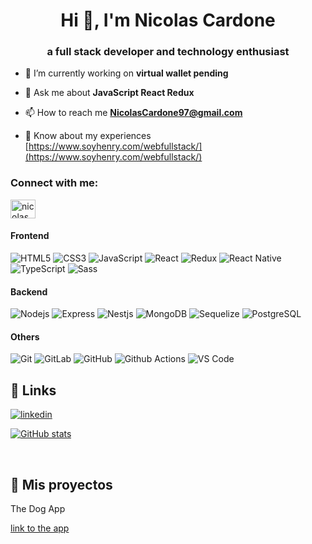 <h1 align="center">Hi 👋, I'm Nicolas Cardone</h1>
<h3 align="center">a full stack developer and technology enthusiast</h3>

- 🔭 I’m currently working on **virtual wallet pending**

<!-- - 👨‍💻 All of my projects are available at [pending](pending) -->

- 💬 Ask me about **JavaScript React Redux**

- 📫 How to reach me **NicolasCardone97@gmail.com**

- 📄 Know about my experiences [https://www.soyhenry.com/webfullstack/](https://www.soyhenry.com/webfullstack/)

<h3 align="left">Connect with me:</h3>
<p align="left">
<a href="https://linkedin.com/in/nicolas cardone" target="blank"><img align="center" src="https://raw.githubusercontent.com/rahuldkjain/github-profile-readme-generator/master/src/images/icons/Social/linked-in-alt.svg" alt="nicolas cardone" height="30" width="40" /></a>
</p>

#### Frontend
![HTML5](https://img.shields.io/badge/-HTML5-%23E44D27?style=flat-square&logo=html5&logoColor=ffffff)
![CSS3](https://img.shields.io/badge/-CSS3-%231572B6?style=flat-square&logo=css3)
![JavaScript](https://img.shields.io/badge/-JavaScript-%23F7DF1C?style=flat-square&logo=javascript&logoColor=000000&labelColor=%23F7DF1C&color=%23FFCE5A)
![React](https://img.shields.io/badge/-React-%23282C34?style=flat-square&logo=react)
![Redux](https://img.shields.io/badge/-Redux-white?style=flat-square&logo=Redux&logoColor=9c23d2)
![React Native](https://img.shields.io/badge/-ReactNative-%23282C34?style=flat-square&logo=react)
![TypeScript](https://img.shields.io/badge/-TypeScript-%23F7DF1C?style=flat-square&logo=TypeScript)
![Sass](https://img.shields.io/badge/-Sass-%23CC6699?style=flat-square&logo=sass&logoColor=ffffff)

#### Backend
![Nodejs](https://img.shields.io/badge/-Nodejs-black?style=flat-square&logo=Node.js)
![Express](https://img.shields.io/badge/-Express-%23E44D27?style=flat-square&logo=Express)
![Nestjs](https://img.shields.io/badge/-Nestjs-black?style=flat-square&logo=Nestjs&logoColor=f2003c)
![MongoDB](https://img.shields.io/badge/-MongoDB-grey?style=flat-square&logo=mongodb)
![Sequelize](https://img.shields.io/badge/-Sequelize-black?style=flat-square&logo=Sequelize)
![PostgreSQL](https://img.shields.io/badge/-PostgreSQL-336791?style=flat-square&logo=postgresql)

#### Others
![Git](https://img.shields.io/badge/-Git-%23F05032?style=flat-square&logo=git&logoColor=%23ffffff)
![GitLab](https://img.shields.io/badge/-GitLab-FCA121?style=flat-square&logo=gitlab)
![GitHub](https://img.shields.io/badge/-GitHub-181717?style=flat-square&logo=github)
![Github Actions](http://img.shields.io/badge/-Github%20Actions-2088FF?style=flat-square&logo=github-actions&logoColor=ffffff)
![VS Code](http://img.shields.io/badge/-VS%20Code-007ACC?style=flat-square&logo=visual-studio-code&logoColor=ffffff)


  
## 🔗 Links
<!-- [![portfolio](https://img.shields.io/badge/my_portfolio-000?style=for-the-badge&logo=ko-fi&logoColor=white)](https://portfolio-zeta-green.vercel.app/) -->

[![linkedin](https://img.shields.io/badge/linkedin-0A66C2?style=for-the-badge&logo=linkedin&logoColor=white)](https://www.linkedin.com/in/nicolas-cardone/)

  
[![GitHub stats](https://github-readme-stats.vercel.app/api?username=enodrac)](https://github.com/anuraghazra/github-readme-stats)

&nbsp;

## :pushpin: Mis proyectos
The Dog App
 
<p>
 <a href ="https://github.com/enodrac/PI-Dogs-FT14a"></a>
</p>
<p>
  <a href ="https://web-dogs-enodrac.vercel.app/">link to the app</a>
</p>
